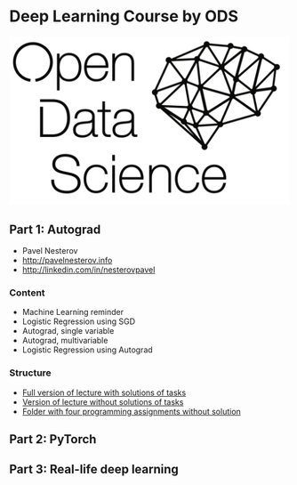 # Deep Learning Course by ODS

<img src="./lecture-1/lecture_full/img/ods.png" width="640"/>

## Part 1: Autograd
- Pavel Nesterov
- http://pavelnesterov.info
- http://linkedin.com/in/nesterovpavel

### Content
- Machine Learning reminder
- Logistic Regression using SGD
- Autograd, single variable
- Autograd, multivariable
- Logistic Regression using Autograd

### Structure
- [Full version of lecture with solutions of tasks](./lecture-1/lecture_full/dlcc_part1.ipynb)
- [Version of lecture without solutions of tasks](./lecture-1/lecture_no_solutions/Lecture_template_form.ipynb	)
- [Folder with four programming assignments without solution](./lecture-1/tasks/)


## Part 2: PyTorch



## Part 3: Real-life deep learning
